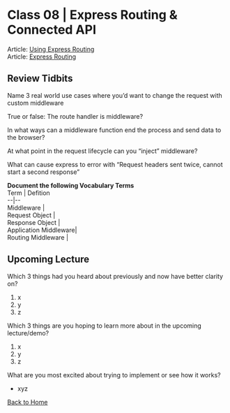 # Class 08 \| Express Routing & Connected API
Article: [Using Express Routing](https://expressjs.com/en/guide/routing.html)     
Article: [Express Routing](https://scotch.io/tutorials/learn-to-use-the-new-router-in-expressjs-4)  


## Review Tidbits

Name 3 real world use cases where you’d want to change the request with custom middleware

True or false: The route handler is middleware?

In what ways can a middleware function end the process and send data to the browser?

At what point in the request lifecycle can you “inject” middleware?

What can cause express to error with “Request headers sent twice, cannot start a second response”


**Document the following Vocabulary Terms**  
Term | Defition  
--|--  
Middleware |   
Request Object |  
Response Object |  
Application Middleware|  
Routing Middleware |  



## Upcoming Lecture

Which 3 things had you heard about previously and now have better clarity on?
  1) x
  2) y
  3) z

Which 3 things are you hoping to learn more about in the upcoming lecture/demo?
  1) x
  2) y
  3) z

What are you most excited about trying to implement or see how it works?
   - xyz


[Back to Home](README.md)